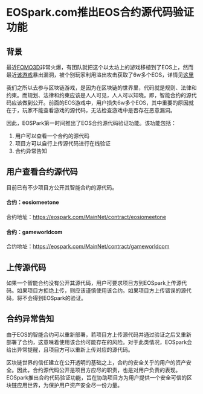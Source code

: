 # EOSpark.com推出EOS合约源代码验证功能

## 背景
最近[FOMO3D](http://exitscam.me/play)非常火爆，有团队就把这个以太坊上的游戏移植到了EOS上，然而最近[该游戏](https://eosfo.io/)暴出漏洞，被个别玩家利用溢出攻击获取了6w多个EOS，详情见[这里](https://baijiahao.baidu.com/s?id=1607137899969271059&wfr=spider&for=pc)

我们之所以去参与区块链游戏，是因为在区块链的世界里，代码就是规则、法律和约束。而规划、法律和约束应该是人人可见，人人可以知晓。即，智能合约的源代码应该做到公开。前面的EOS游戏中，用户损失6w多个EOS，其中重要的原因就在于，玩家不能查看游戏的源代码，无法检查游戏中是否存在恶意漏洞。

因此，EOSPark第一时间推出了EOS合约源代码验证功能。该功能包括：
1. 用户可以查看一个合约的源代码
2. 项目方可以自行上传源代码进行在线验证
3. 合约异常告知

## 用户查看合约源代码
目前已有不少项目方公开其智能合约的源代码。

#### 合约：eosiomeetone
合约地址：<https://eospark.com/MainNet/contract/eosiomeetone>


#### 合约：gameworldcom
合约地址：<https://eospark.com/MainNet/contract/gameworldcom>


## 上传源代码
如果一个智能合约没有公开其源代码，用户可要求项目方到EOSpark上传源代码。如果项目方拒绝上传，则应该谨慎使用该合约。如果项目方上传错误的源代码，将不会得到EOSpark的验证。



## 合约异常告知

由于EOS的智能合约可以重新部署，若项目方上传源代码并通过验证之后又重新部署了合约，这意味着使用该合约可能存在的风险。对于此类情况，EOSpark会给出异常提醒，且项目方可以重新上传对应的源代码。



区块链世界的信任建立在公开透明的基础之上，合约的安全关乎的用户的资产安全。因此，合约源代码公开是项目方应尽的职责，也是对用户负责的表现。EOSpark推出合约代码验证功能，旨在协助项目方为用户提供一个安全可信的区块链应用世界，为保护用户资产安全尽一份力量。
